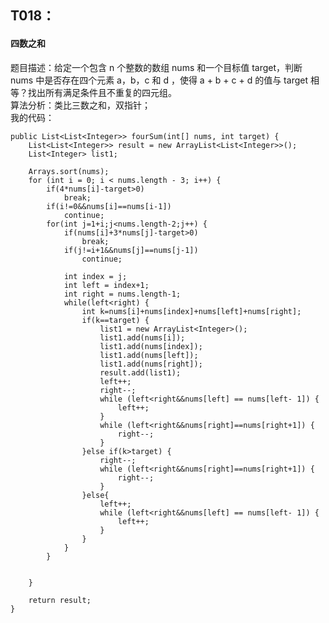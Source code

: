 ## T018： ##
#### 四数之和 ####
题目描述：给定一个包含 n 个整数的数组 nums 和一个目标值 target，判断 nums 中是否存在四个元素 a，b，c 和 d ，使得 a + b + c + d 的值与 target 相等？找出所有满足条件且不重复的四元组。      
算法分析：类比三数之和，双指针；       
我的代码：         
	
    public List<List<Integer>> fourSum(int[] nums, int target) {
    	List<List<Integer>> result = new ArrayList<List<Integer>>();
		List<Integer> list1;
		
		Arrays.sort(nums);
		for (int i = 0; i < nums.length - 3; i++) {
			if(4*nums[i]-target>0)
				break;
			if(i!=0&&nums[i]==nums[i-1])
				continue;
			for(int j=1+i;j<nums.length-2;j++) {
				if(nums[i]+3*nums[j]-target>0)
					break;
				if(j!=i+1&&nums[j]==nums[j-1])
					continue;
				
				int index = j;
				int left = index+1;
				int right = nums.length-1;
				while(left<right) {
					int k=nums[i]+nums[index]+nums[left]+nums[right];
					if(k==target) {
						list1 = new ArrayList<Integer>();
						list1.add(nums[i]);
						list1.add(nums[index]);
						list1.add(nums[left]);
						list1.add(nums[right]);
						result.add(list1);
						left++;
						right--;
	                    while (left<right&&nums[left] == nums[left- 1]) {
	                        left++;
	                    }
						while (left<right&&nums[right]==nums[right+1]) {
							right--;
						}
					}else if(k>target) {
						right--;
	                    while (left<right&&nums[right]==nums[right+1]) {
							right--;
						}
					}else{
						left++;
	                    while (left<right&&nums[left] == nums[left- 1]) {
	                        left++;
	                    }
	                }
				}
			}
			
			
		}

		return result;
    }
